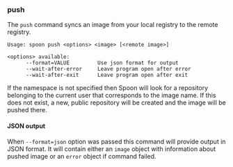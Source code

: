 ### push

The `push` command syncs an image from your local registry to the remote registry. 

```
Usage: spoon push <options> <image> [<remote image>]

<options> available:
      --format=VALUE         Use json format for output
      --wait-after-error     Leave program open after error
      --wait-after-exit      Leave program open after exit
```

If the namespace is not specified then Spoon will look for a repository belonging to the current user that corresponds to the image name. If this does not exist, a new, public repository will be created and the image will be pushed there.

#### JSON output

When `--format=json` option was passed this command will provide output in JSON format. It will contain either an `image` object with information about pushed image or an `error` object if command failed.